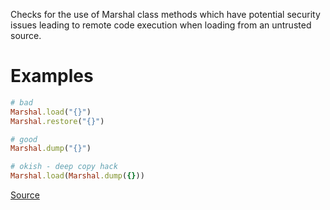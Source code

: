 
Checks for the use of Marshal class methods which have
potential security issues leading to remote code execution when
loading from an untrusted source.

# Examples

```ruby
# bad
Marshal.load("{}")
Marshal.restore("{}")

# good
Marshal.dump("{}")

# okish - deep copy hack
Marshal.load(Marshal.dump({}))
```

[Source](http://www.rubydoc.info/gems/rubocop/RuboCop/Cop/Security/MarshalLoad)